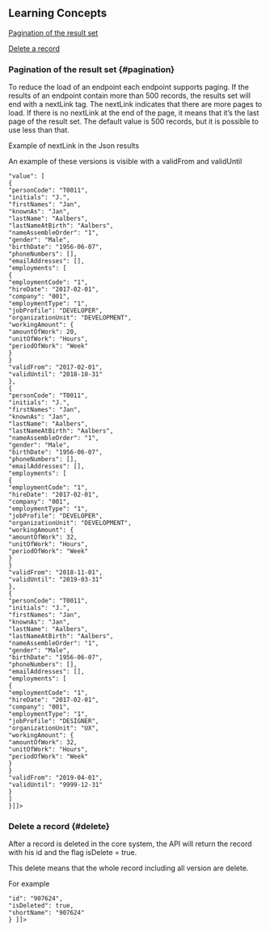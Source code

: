 ## Learning Concepts
[Pagination of the result set](#pagination)

[Delete a record](#delete)

### Pagination of the result set {#pagination}
To reduce the load of an endpoint each endpoint supports paging. If the results of an endpoint contain more than 500 records, the results set will end with a nextLink tag. The nextLink indicates that there are more pages to load. If there is no nextLink at the end of the page, it means that it’s the last page of the result set. The default value is 500 records, but it is possible to use less than that.

Example of nextLink in the Json results

An example of these versions is visible with a validFrom and validUntil
```
"value": [
{
"personCode": "T0011",
"initials": "J.",
"firstNames": "Jan",
"knownAs": "Jan",
"lastName": "Aalbers",
"lastNameAtBirth": "Aalbers",
"nameAssembleOrder": "1",
"gender": "Male",
"birthDate": "1956-06-07",
"phoneNumbers": [],
"emailAddresses": [],
"employments": [
{
"employmentCode": "1",
"hireDate": "2017-02-01",
"company": "001",
"employmentType": "1",
"jobProfile": "DEVELOPER",
"organizationUnit": "DEVELOPMENT",
"workingAmount": {
"amountOfWork": 20,
"unitOfWork": "Hours",
"periodOfWork": "Week"
}
}
"validFrom": "2017-02-01",
"validUntil": "2018-10-31"
},
{
"personCode": "T0011",
"initials": "J.",
"firstNames": "Jan",
"knownAs": "Jan",
"lastName": "Aalbers",
"lastNameAtBirth": "Aalbers",
"nameAssembleOrder": "1",
"gender": "Male",
"birthDate": "1956-06-07",
"phoneNumbers": [],
"emailAddresses": [],
"employments": [
{
"employmentCode": "1",
"hireDate": "2017-02-01",
"company": "001",
"employmentType": "1",
"jobProfile": "DEVELOPER",
"organizationUnit": "DEVELOPMENT",
"workingAmount": {
"amountOfWork": 32,
"unitOfWork": "Hours",
"periodOfWork": "Week"
}
}
"validFrom": "2018-11-01",
"validUntil": "2019-03-31"
},
{
"personCode": "T0011",
"initials": "J.",
"firstNames": "Jan",
"knownAs": "Jan",
"lastName": "Aalbers",
"lastNameAtBirth": "Aalbers",
"nameAssembleOrder": "1",
"gender": "Male",
"birthDate": "1956-06-07",
"phoneNumbers": [],
"emailAddresses": [],
"employments": [
{
"employmentCode": "1",
"hireDate": "2017-02-01",
"company": "001",
"employmentType": "1",
"jobProfile": "DESIGNER",
"organizationUnit": "UX",
"workingAmount": {
"amountOfWork": 32,
"unitOfWork": "Hours",
"periodOfWork": "Week"
}
}
"validFrom": "2019-04-01",
"validUntil": "9999-12-31"
}
]
}]]>
```

### Delete a record {#delete}
After a record is deleted in the core system, the API will return the record with his id and the flag isDelete = true.

This delete means that the whole record including all version are delete.

For example
```
"id": "907624",
"isDeleted": true,
"shortName": "907624"
} ]]>
```
